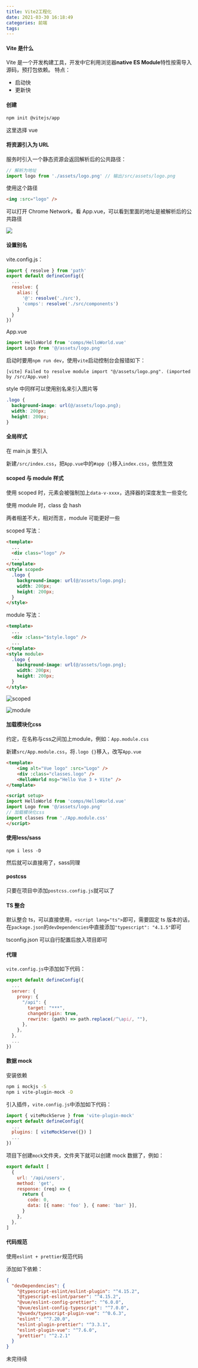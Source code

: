 ```yaml
---
title: Vite2工程化
date: 2021-03-30 16:18:49
categories: 前端
tags:
---
```


#### Vite 是什么

Vite 是一个开发构建工具，开发中它利用浏览器**native ES Module**特性按需导入源码，预打包依赖。
特点：

- 启动快
- 更新快

#### 创建

```bash
npm init @vitejs/app
```

这里选择 vue

#### 将资源引入为 URL

服务时引入一个静态资源会返回解析后的公共路径：

```js
// 解析为地址
import logo from './assets/logo.png' // 输出/src/assets/logo.png
```

使用这个路径

```html
<img :src="logo" />
```

可以打开 Chrome Network，看 App.vue，可以看到里面的地址是被解析后的公共路径

![](./Vite2工程化/1.jpg)

#### 设置别名

vite.config.js：

```js
import { resolve } from 'path'
export default defineConfig({
  ...
  resolve: {
    alias: {
      '@': resolve('./src'),
      'comps': resolve('./src/components')
    }
  }
})
```

App.vue

```js
import HelloWorld from 'comps/HelloWorld.vue'
import Logo from '@/assets/logo.png'
```

启动时要用`npm run dev`，使用`vite`启动控制台会报错如下：

```
[vite] Failed to resolve module import "@/assets/logo.png". (imported by /src/App.vue)
```

style 中同样可以使用别名来引入图片等

```css
.logo {
  background-image: url(@/assets/logo.png);
  width: 200px;
  height: 200px;
}
```

#### 全局样式

在 main.js 里引入

新建`/src/index.css`，把`App.vue`中的`#app {}`移入`index.css`，依然生效

#### scoped 与 module 样式

使用 scoped 时，元素会被强制加上`data-v-xxxx`，选择器的深度发生一些变化

使用 module 时，class 会 hash

两者相差不大，相对而言，module 可能更好一些

scoped 写法：

```html
<template>
  ...
  <div class="logo" />
  ...
</template>
<style scoped>
  .logo {
    background-image: url(@/assets/logo.png);
    width: 200px;
    height: 200px;
  }
</style>
```

module 写法：

```html
<template>
  ...
  <div :class="$style.logo" />
  ...
</template>
<style module>
  .logo {
    background-image: url(@/assets/logo.png);
    width: 200px;
    height: 200px;
  }
</style>
```

![scoped](./Vite2工程化/2.png)

![module](./Vite2工程化/3.png)

#### 加载模块化css

约定，在名称与css之间加上module，例如：`App.module.css`

新建`src/App.module.css`，将`.logo {}`移入，改写`App.vue`

```html
<template>
	<img alt="Vue logo" :src="Logo" />
	<div :class="classes.logo" />
	<HelloWorld msg="Hello Vue 3 + Vite" />
</template>

<script setup>
import HelloWorld from 'comps/HelloWorld.vue'
import Logo from '@/assets/logo.png'
// 加载模块化css
import classes from './App.module.css'
</script>
```

#### 使用less/sass

`npm i less -D`

然后就可以直接用了，sass同理

#### postcss

只要在项目中添加`postcss.config.js`就可以了

#### TS 整合

默认整合 ts，可以直接使用，`<script lang="ts">`即可，需要固定 ts 版本的话，在`package.json`的`devDependencies`中直接添加`"typescript": "4.1.5"`即可

tsconfig.json 可以自行配置后放入项目即可

#### 代理

`vite.config.js`中添加如下代码：

```js
export default defineConfig({
  ...
  server: {
    proxy: {
      "/api": {
        target: "***",
        changeOrigin: true,
        rewrite: (path) => path.replace(/^\api/, ""),
      },
    },
  },
  ...
})
```

#### 数据 mock

安装依赖

```bash
npm i mockjs -S
npm i vite-plugin-mock -D
```

引入插件，`vite.config.js`中添加如下代码：

```js
import { viteMockServe } from 'vite-plugin-mock'
export default defineConfig({
  ...
  plugins: [ viteMockServe({}) ]
  ...
})
```

项目下创建`mock`文件夹，文件夹下就可以创建 mock 数据了，例如：

```js
export default [
  {
    url: '/api/users',
    method: 'get',
    response: (req) => {
      return {
        code: 0,
        data: [{ name: 'foo' }, { name: 'bar' }],
      }
    },
  },
]
```

#### 代码规范

使用`eslint + prettier`规范代码

添加如下依赖：

```json
{
  "devDependencies": {
    "@typescript-eslint/eslint-plugin": "^4.15.2",
    "@typescript-eslint/parser": "^4.15.2",
    "@vue/eslint-config-prettier": "^6.0.0",
    "@vue/eslint-config-typescript": "^7.0.0",
    "@vuedx/typescript-plugin-vue": "^0.6.3",
    "eslint": "^7.20.0",
    "eslint-plugin-prettier": "^3.3.1",
    "eslint-plugin-vue": "^7.6.0",
    "prettier": "^2.2.1"
  }
}
```

未完待续
